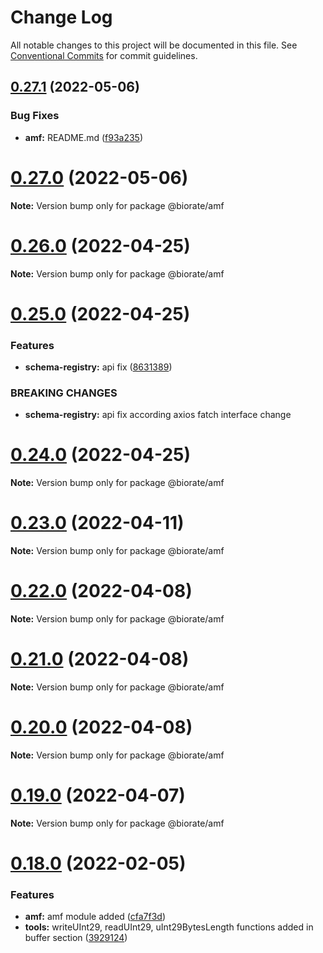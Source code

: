 # Change Log

All notable changes to this project will be documented in this file.
See [Conventional Commits](https://conventionalcommits.org) for commit guidelines.

## [0.27.1](https://github.com/biorate/core/compare/v0.27.0...v0.27.1) (2022-05-06)


### Bug Fixes

* **amf:** README.md ([f93a235](https://github.com/biorate/core/commit/f93a23541bc707e5ce5617590091d925fc02dc2f))





# [0.27.0](https://github.com/biorate/core/compare/v0.26.0...v0.27.0) (2022-05-06)

**Note:** Version bump only for package @biorate/amf





# [0.26.0](https://github.com/biorate/core/compare/v0.25.0...v0.26.0) (2022-04-25)

**Note:** Version bump only for package @biorate/amf





# [0.25.0](https://github.com/biorate/core/compare/v0.24.0...v0.25.0) (2022-04-25)


### Features

* **schema-registry:** api fix ([8631389](https://github.com/biorate/core/commit/8631389036e4c0d1f0a9ec0ccab5a0a2800c4dab))


### BREAKING CHANGES

* **schema-registry:** api fix according axios fatch interface change





# [0.24.0](https://github.com/biorate/core/compare/v0.23.4...v0.24.0) (2022-04-25)

**Note:** Version bump only for package @biorate/amf





# [0.23.0](https://github.com/biorate/core/compare/v0.22.0...v0.23.0) (2022-04-11)

**Note:** Version bump only for package @biorate/amf





# [0.22.0](https://github.com/biorate/core/compare/v0.21.0...v0.22.0) (2022-04-08)

**Note:** Version bump only for package @biorate/amf





# [0.21.0](https://github.com/biorate/core/compare/v0.20.0...v0.21.0) (2022-04-08)

**Note:** Version bump only for package @biorate/amf





# [0.20.0](https://github.com/biorate/core/compare/v0.19.1...v0.20.0) (2022-04-08)

**Note:** Version bump only for package @biorate/amf





# [0.19.0](https://github.com/biorate/core/compare/v0.18.2...v0.19.0) (2022-04-07)

**Note:** Version bump only for package @biorate/amf





# [0.18.0](https://github.com/biorate/core/compare/v0.17.1...v0.18.0) (2022-02-05)


### Features

* **amf:** amf module added ([cfa7f3d](https://github.com/biorate/core/commit/cfa7f3dc5896141dfb1010c292bf6cd3dc9a6db9))
* **tools:** writeUInt29, readUInt29, uInt29BytesLength functions added in buffer section ([3929124](https://github.com/biorate/core/commit/39291244b723379a3e60f01ca793041254e628dd))
